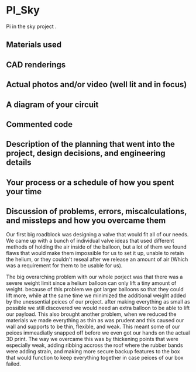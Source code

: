 # PI_Sky
Pi in the sky project
.

## Materials used

## CAD renderings

## Actual photos and/or video (well lit and in focus)

## A diagram of your circuit

## Commented code

## Description of the planning that went into the project, design decisions, and engineering details

## Your process or a schedule of how you spent your time

## Discussion of problems, errors, miscalculations, and missteps and how you overcame them

Our first big roadblock was designing a valve that would fit all of our needs.  We came up with a bunch of individual valve ideas that used different methods of holding the air inside of the balloon, but a lot of them we found flaws that would make them impossible for us to set it up, unable to retain the helium, or they couldn't reseal after we release an amount of air (Which was a requirement for them to be usable for us). 

The big overarching problem with our whole porject was that there was a severe weight limit since a helium balloon can only lift a tiny amount of weight. because of this problem we got larger balloons so that they could lift more, while at the same time we minimized the additional weight added by the unessential peices of our project. after making everything as small as possible we still discovered we would need an extra balloon to be able to lift our payload. This also brought another problem, when we reduced the materials we made everything as thin as was prudent and this caused our wall and supports to be thin, flexible, and weak. This meant some of our peices immeadiatly snapped off before we even got our hands on the actual 3D print. The way we overcame this was by thickening points that were especially weak, adding ribbing accross the roof where the rubber bands were adding strain, and making more secure backup features to the box that would function to keep everything together in case peices of our box failed.
